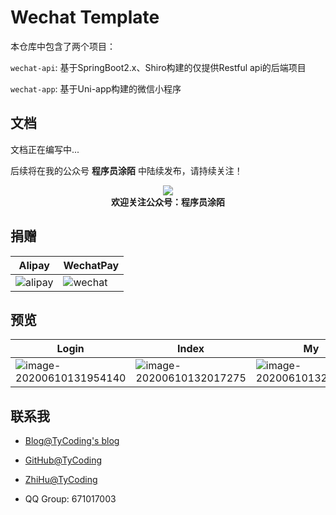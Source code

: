 # Wechat Template

本仓库中包含了两个项目：

`wechat-api`: 基于SpringBoot2.x、Shiro构建的仅提供Restful api的后端项目

`wechat-app`: 基于Uni-app构建的微信小程序



## 文档

文档正在编写中...



后续将在我的公众号 **程序员涂陌** 中陆续发布，请持续关注！

<div align=center>
  <img src="https://tycoding.cn/cdn/qrcode_for_gh.jpg">
  <div style="font-size: 14px;font-weight: bold;">
    欢迎关注公众号：程序员涂陌
  </div>
</div>



## 捐赠

| Alipay                                               | WechatPay                                            |
| ---------------------------------------------------- | ---------------------------------------------------- |
| ![alipay](http://cdn.tycoding.cn/20200610130956.png) | ![wechat](http://cdn.tycoding.cn/20200610130942.png) |

## 预览

| Login                                                        | Index                                                        | My                                                           |
| ------------------------------------------------------------ | ------------------------------------------------------------ | ------------------------------------------------------------ |
| ![image-20200610131954140](http://cdn.tycoding.cn/20200610131954.png) | ![image-20200610132017275](http://cdn.tycoding.cn/20200610132017.png) | ![image-20200610132035053](http://cdn.tycoding.cn/20200610132035.png) |



## 联系我

- [Blog@TyCoding's blog](http://www.tycoding.cn)

- [GitHub@TyCoding](https://github.com/TyCoding)

- [ZhiHu@TyCoding](https://www.zhihu.com/people/tomo-83-82/activities)

- QQ Group: 671017003

